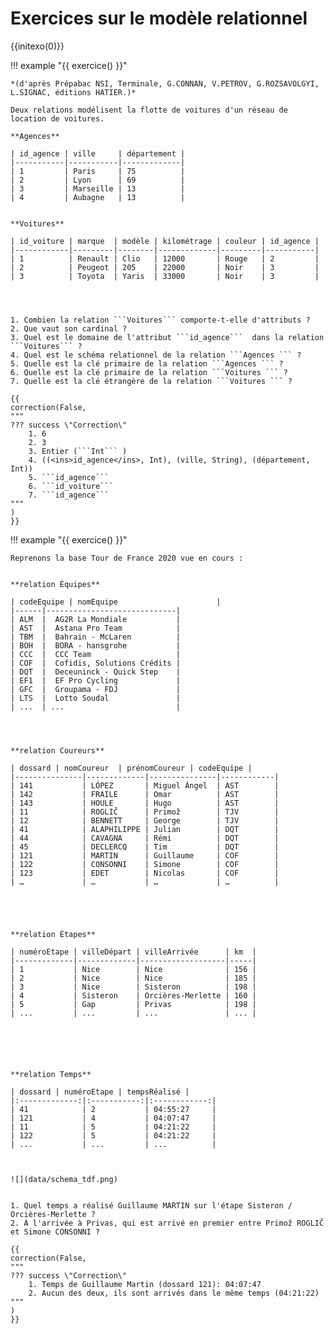 # Exercices sur le modèle relationnel

{{initexo(0)}}

!!! example "{{ exercice() }}"
    
    *(d'après Prépabac NSI, Terminale, G.CONNAN, V.PETROV, G.ROZSAVOLGYI, L.SIGNAC, éditions HATIER.)*

    Deux relations modélisent la flotte de voitures d'un réseau de location de voitures.

    **Agences**

    | id_agence | ville     | département |
    |-----------|-----------|-------------|
    | 1         | Paris     | 75          |
    | 2         | Lyon      | 69          |
    | 3         | Marseille | 13          |
    | 4         | Aubagne   | 13          |


    **Voitures**

    | id_voiture | marque  | modèle | kilométrage | couleur | id_agence |
    |------------|---------|--------|-------------|---------|-----------|
    | 1          | Renault | Clio   | 12000       | Rouge   | 2         |
    | 2          | Peugeot | 205    | 22000       | Noir    | 3         |
    | 3          | Toyota  | Yaris  | 33000       | Noir    | 3         |


    

    1. Combien la relation ```Voitures``` comporte-t-elle d'attributs ?
    2. Que vaut son cardinal ?
    3. Quel est le domaine de l'attribut ```id_agence```  dans la relation ```Voitures``` ?
    4. Quel est le schéma relationnel de la relation ```Agences ``` ?
    5. Quelle est la clé primaire de la relation ```Agences ``` ?
    6. Quelle est la clé primaire de la relation ```Voitures ``` ?
    7. Quelle est la clé étrangère de la relation ```Voitures ``` ?

    {{
    correction(False,
    """
    ??? success \"Correction\" 
        1. 6
        2. 3
        3. Entier (```Int``` )
        4. ((<ins>id_agence</ins>, Int), (ville, String), (département, Int))
        5. ```id_agence``` 
        6. ```id_voiture``` 
        7. ```id_agence```         
    """
    )
    }}



!!! example "{{ exercice() }}"
    

    Reprenons la base Tour de France 2020 vue en cours :


    **relation Équipes**

    | codeEquipe | nomEquipe                      |
    |------|-----------------------------|
    | ALM  |  AG2R La Mondiale           |
    | AST  |  Astana Pro Team            |
    | TBM  |  Bahrain - McLaren          |
    | BOH  |  BORA - hansgrohe           |
    | CCC  |  CCC Team                   |
    | COF  |  Cofidis, Solutions Crédits |
    | DQT  |  Deceuninck - Quick Step    |
    | EF1  |  EF Pro Cycling             |
    | GFC  |  Groupama - FDJ             |
    | LTS  |  Lotto Soudal               |
    | ...  | ...                         |




    **relation Coureurs**

    | dossard | nomCoureur  | prénomCoureur | codeEquipe |
    |---------------|-------------|---------------|------------|
    | 141           | LÓPEZ       | Miguel Ángel  | AST        |
    | 142           | FRAILE      | Omar          | AST        |
    | 143           | HOULE       | Hugo          | AST        |
    | 11            | ROGLIČ      | Primož        | TJV        |
    | 12            | BENNETT     | George        | TJV        |
    | 41            | ALAPHILIPPE | Julian        | DQT        |
    | 44            | CAVAGNA     | Rémi          | DQT        |
    | 45            | DECLERCQ    | Tim           | DQT        |
    | 121           | MARTIN      | Guillaume     | COF        |
    | 122           | CONSONNI    | Simone        | COF        |
    | 123           | EDET        | Nicolas       | COF        |
    | …             | …           | …             | …          |





    **relation Étapes**

    | numéroEtape | villeDépart | villeArrivée      | km  |
    |-------------|-------------|-------------------|-----|
    | 1           | Nice        | Nice              | 156 |
    | 2           | Nice        | Nice              | 185 |
    | 3           | Nice        | Sisteron          | 198 |
    | 4           | Sisteron    | Orcières-Merlette | 160 |
    | 5           | Gap         | Privas            | 198 |
    | ...         | ...         | ...               | ... |






    **relation Temps**

    | dossard | numéroEtape | tempsRéalisé |
    |:-------------:|:-----------:|:------------:|
    | 41            | 2           | 04:55:27     |
    | 121           | 4           | 04:07:47     |
    | 11            | 5           | 04:21:22     |
    | 122           | 5           | 04:21:22     |
    | ...           | ...         | ...          |



    ![](data/schema_tdf.png)


    1. Quel temps a réalisé Guillaume MARTIN sur l'étape Sisteron / Orcières-Merlette ?
    2. À l'arrivée à Privas, qui est arrivé en premier entre Primož ROGLIČ et Simone CONSONNI ?

    {{
    correction(False,
    """
    ??? success \"Correction\" 
        1. Temps de Guillaume Martin (dossard 121): 04:07:47
        2. Aucun des deux, ils sont arrivés dans le même temps (04:21:22)        
    """
    )
    }}




